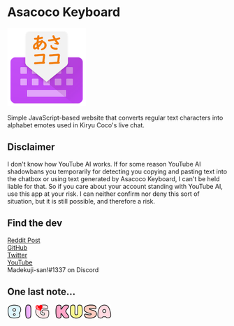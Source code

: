 # Asacoco Keyboard
![Asacoco Keyboard logo](img/guide/logo.png)

Simple JavaScript-based website that converts regular text characters into alphabet emotes used in Kiryu Coco's live chat.

## Disclaimer
I don't know how YouTube AI works. If for some reason YouTube AI shadowbans you temporarily for detecting you copying and pasting text into the chatbox or using text generated by Asacoco Keyboard, I can't be held liable for that. So if you care about your account standing with YouTube AI, use this app at your risk. I can neither confirm nor deny this sort of situation, but it is still possible, and therefore a risk.

## Find the dev
[Reddit Post](https://www.reddit.com/r/Hololive/comments/kcuqqp/i_made_a_tool_to_convert_plain_text_into_cocos/)    
[GitHub](https://github.com/Madekuji)  
[Twitter](https://twitter.com/Madekuji_san)  
[YouTube](https://www.youtube.com/channel/UCgS14jVN3a9Uy9KyNyzXQ8w)  
Madekuji-san!#1337 on Discord

## One last note...
![b](img/b.png)![i](img/i.png)![g](img/g.png)&emsp;![k](img/k.png)![u](img/u.png)![s](img/s.png)![a](img/a.png)